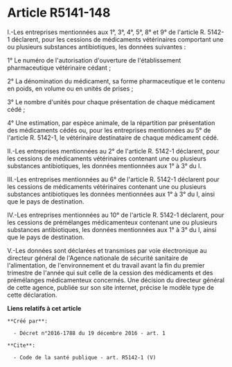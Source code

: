 # Article R5141-148

I.-Les entreprises mentionnées aux 1°, 3°, 4°, 5°, 8° et 9° de l'article R. 5142-1 déclarent, pour les cessions de
médicaments vétérinaires comportant une ou plusieurs substances antibiotiques, les données suivantes : 

1° Le numéro de l'autorisation d'ouverture de l'établissement pharmaceutique vétérinaire cédant ; 

2° La dénomination du médicament, sa forme pharmaceutique et le contenu en poids, en volume ou en unités de prises ; 

3° Le nombre d'unités pour chaque présentation de chaque médicament cédé ; 

4° Une estimation, par espèce animale, de la répartition par présentation des médicaments cédés ou, pour les entreprises
mentionnées au 5° de l'article R. 5142-1, le vétérinaire destinataire de chaque médicament cédé. 

II.-Les entreprises mentionnées au 2° de l'article R. 5142-1 déclarent, pour les cessions de médicaments vétérinaires
contenant une ou plusieurs substances antibiotiques, les données mentionnées aux 1° à 3° du I. 

III.-Les entreprises mentionnées au 6° de l'article R. 5142-1 déclarent pour les cessions de médicaments vétérinaires
contenant une ou plusieurs substances antibiotiques les données mentionnées aux 1° à 3° du I, ainsi que le pays de
destination. 

IV.-Les entreprises mentionnées au 10° de l'article R. 5142-1 déclarent, pour les cessions de prémélanges médicamenteux
contenant une ou plusieurs substances antibiotiques, les données mentionnées aux 1° à 3° du I, ainsi que le pays de
destination. 

V.-Les données sont déclarées et transmises par voie électronique au directeur général de l'Agence nationale de sécurité
sanitaire de l'alimentation, de l'environnement et du travail avant la fin du premier trimestre de l'année qui suit celle de
la cession des médicaments et des prémélanges médicamenteux concernés. Une décision du directeur général de cette agence,
publiée sur son site internet, précise le modèle type de cette déclaration.

**Liens relatifs à cet article**

	**Créé par**:

	  - Décret n°2016-1788 du 19 décembre 2016 - art. 1

	**Cite**:

	  - Code de la santé publique - art. R5142-1 (V)
